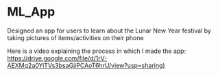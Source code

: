# ML_App
Designed an app for users to learn about the Lunar New Year festival by taking pictures of items/activities on their phone

Here is a video explaining the process in which I made the app:
[https://drive.google.com/file/d/1rV-AEXMq2a0YiTVs3bsaGjiPCAoT6hrU/view?usp=sharing)](https://drive.google.com/file/d/1rV-AEXMq2a0YiTVs3bsaGjiPCAoT6hrU/view?usp=sharing)

